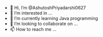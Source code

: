 - 👋 Hi, I’m @AshutoshPriyadarshi0627
- 👀 I’m interested in ...
- 🌱 I’m currently learning Java programming
- 💞️ I’m looking to collaborate on ...
- 📫 How to reach me ...

<!---
AshutoshPriyadarshi0627/AshutoshPriyadarshi0627 is a ✨ special ✨ repository because its `README.md` (this file) appears on your GitHub profile.
You can click the Preview link to take a look at your changes.
--->
